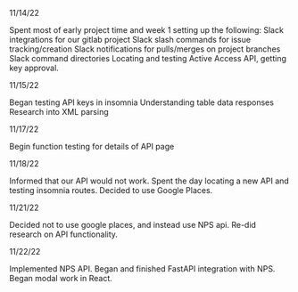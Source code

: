 11/14/22

Spent most of early project time and week 1 setting up the following:
Slack integrations for our gitlab project
Slack slash commands for issue tracking/creation
Slack notifications for pulls/merges on project branches
Slack command directories
Locating and testing Active Access API, getting key approval. 

11/15/22

Began testing API keys in insomnia
Understanding table data responses
Research into XML parsing

11/17/22

Begin function testing for details of API page

11/18/22

Informed that our API would not work. Spent the day locating a new API and testing insomnia routes. Decided to use Google Places.

11/21/22

Decided not to use google places, and instead use NPS api. Re-did research on API functionality.

11/22/22

Implemented NPS API. Began and finished FastAPI integration with NPS. Began modal work in React.

